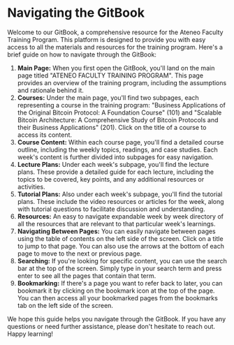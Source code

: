 # Navigating the GitBook

Welcome to our GitBook, a comprehensive resource for the Ateneo Faculty Training Program. This platform is designed to provide you with easy access to all the materials and resources for the training program. Here's a brief guide on how to navigate through the GitBook:

1. **Main Page:** When you first open the GitBook, you'll land on the main page titled "ATENEO FACULTY TRAINING PROGRAM". This page provides an overview of the training program, including the assumptions and rationale behind it.
2. **Courses:** Under the main page, you'll find two subpages, each representing a course in the training program: "Business Applications of the Original Bitcoin Protocol: A Foundation Course" (101) and "Scalable Bitcoin Architecture: A Comprehensive Study of Bitcoin Protocols and their Business Applications" (201). Click on the title of a course to access its content.
3. **Course Content:** Within each course page, you'll find a detailed course outline, including the weekly topics, readings, and case studies. Each week's content is further divided into subpages for easy navigation.
4. **Lecture Plans:** Under each week's subpage, you'll find the lecture plans. These provide a detailed guide for each lecture, including the topics to be covered, key points, and any additional resources or activities.
5. **Tutorial Plans:** Also under each week's subpage, you'll find the tutorial plans. These include the video resources or articles for the week, along with tutorial questions to facilitate discussion and understanding.
6. **Resources:** An easy to navigate expandable week by week directory of all the resources that are relevant to that particular week's learnings.
7. **Navigating Between Pages:** You can easily navigate between pages using the table of contents on the left side of the screen. Click on a title to jump to that page. You can also use the arrows at the bottom of each page to move to the next or previous page.
8. **Searching:** If you're looking for specific content, you can use the search bar at the top of the screen. Simply type in your search term and press enter to see all the pages that contain that term.
9. **Bookmarking:** If there's a page you want to refer back to later, you can bookmark it by clicking on the bookmark icon at the top of the page. You can then access all your bookmarked pages from the bookmarks tab on the left side of the screen.

We hope this guide helps you navigate through the GitBook. If you have any questions or need further assistance, please don't hesitate to reach out. Happy learning!
